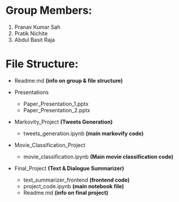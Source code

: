 # Group Members:
1. Pranav Kumar Sah
2. Pratik Nichite
3. Abdul Basit Raja

# File Structure:
- Readme.md **(info on group & file structure)**

- Presentations
    - Paper_Presentation_1.pptx
    - Paper_Presentation_2.pptx

- Markovity_Project **(Tweets Generation)**
    - tweets_generation.ipynb **(main markovify code)**

- Movie_Classification_Project
    - movie_classification.ipynb **(Main movie classification code)**

- Final_Project **(Text & Dialogue Summarizer)**
    - text_summarizer_frontend **(frontend code)**
    - project_code.ipynb **(main notebook file)**
    - Readme.md **(info on final project)**
